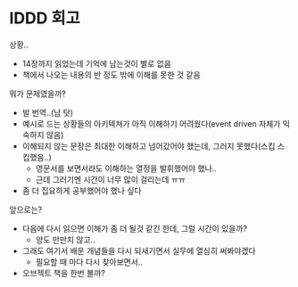 # IDDD 회고
상황..
- 14장까지 읽었는데 기억에 남는것이 별로 없음
- 책에서 나오는 내용의 반 정도 밖에 이해를 못한 것 같음

뭐가 문제였을까?
- 발 번역..(남 탓)
- 예시로 드는 상황들의 아키텍쳐가 아직 이해하기 어려웠다(event driven 자체가 익숙하지 않음)
- 이해되지 않는 문장은 최대한 이해하고 넘어갔어야 했는데, 그러지 못했다(스킵 스킵했음..)
  - 영문서를 보면서라도 이해하는 열정을 발휘했어야 했나..
  - 근데 그러기엔 시간이 너무 많이 걸리는데 ㅠㅠ
- 좀 더 집요하게 공부했어야 했나 싶다

앞으로는?
- 다음에 다시 읽으면 이해가 좀 더 될것 같긴 한데, 그럴 시간이 있을까?
  - 양도 만만치 않고..
- 그래도 여기서 배운 개념들을 다시 되새기면서 실무에 열심히 써봐야겠다
  - 필요할 때 마다 다시 찾아보면서..
- 오브젝트 책을 한번 볼까?